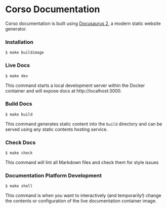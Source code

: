 # Corso Documentation

Corso documentation is built using [Docusaurus 2](https://docusaurus.io/), a modern static website generator.

### Installation

```
$ make buildimage
```

### Live Docs

```
$ make dev
```

This command starts a local development server within the Docker container and will expose docs at http://localhost:3000.

### Build Docs

```
$ make build
```

This command generates static content into the `build` directory and can be served using any static contents hosting service.

### Check Docs

```
$ make check
```

This command will lint all Markdown files and check them for style issues

### Documentation Platform Development


```
$ make shell
```

This command is when you want to interactively (and temporarily!) change the contents or configuration of the live documentation container image.
